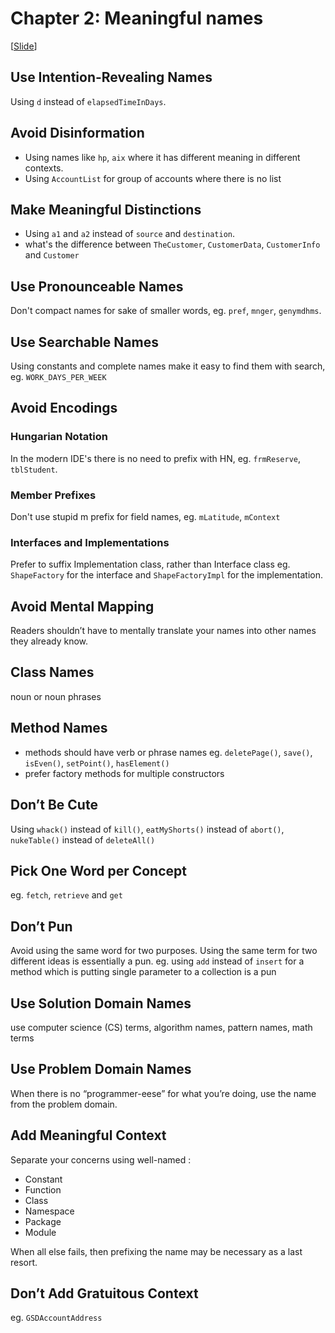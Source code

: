 # Chapter 2: Meaningful names
[[Slide](../slides/02_Chapter_2_Meaningful_names.pptx)]

## Use Intention-Revealing Names
Using `d` instead of `elapsedTimeInDays`.

## Avoid Disinformation
- Using names like `hp`, `aix` where it has different meaning in different contexts.
- Using `AccountList` for group of accounts where there is no list

## Make Meaningful Distinctions
- Using `a1` and `a2` instead of `source` and `destination`.
- what's the difference between `TheCustomer`, `CustomerData`, `CustomerInfo` and `Customer`

## Use Pronounceable Names
Don't compact names for sake of smaller words, eg. `pref`, `mnger`, `genymdhms`.

## Use Searchable Names
Using constants and complete names make it easy to find them with search, eg. `WORK_DAYS_PER_WEEK`

## Avoid Encodings
### Hungarian Notation
In the modern IDE's there is no need to prefix with HN, eg. `frmReserve`, `tblStudent`.

### Member Prefixes
Don't use stupid m prefix for field names, eg. `mLatitude`, `mContext`

### Interfaces and Implementations
Prefer to suffix Implementation class, rather than Interface class
eg. `ShapeFactory` for the interface and `ShapeFactoryImpl` for the implementation.

## Avoid Mental Mapping
Readers shouldn’t have to mentally translate your names into other names they already know.

## Class Names
noun or noun phrases

## Method Names
- methods should have verb or phrase names
    eg. `deletePage()`, `save()`, `isEven()`, `setPoint()`, `hasElement()`
- prefer factory methods for multiple constructors

## Don’t Be Cute
Using `whack()` instead of `kill()`, `eatMyShorts()` instead of `abort()`, `nukeTable()` instead of `deleteAll()`

## Pick One Word per Concept
eg. `fetch`, `retrieve` and `get`

## Don’t Pun
Avoid using the same word for two purposes. Using the same term for two different ideas
is essentially a pun.
eg. using `add` instead of `insert` for a method which is putting single parameter to a collection is a pun

## Use Solution Domain Names
use computer science (CS) terms, algorithm names, pattern names, math terms

## Use Problem Domain Names
When there is no “programmer-eese” for what you’re doing, use the name from the problem
domain.

## Add Meaningful Context
Separate your concerns using well-named :
- Constant
- Function
- Class
- Namespace
- Package
- Module

When all else fails, then prefixing the name may be necessary as a last resort.

## Don’t Add Gratuitous Context
eg. `GSDAccountAddress`
